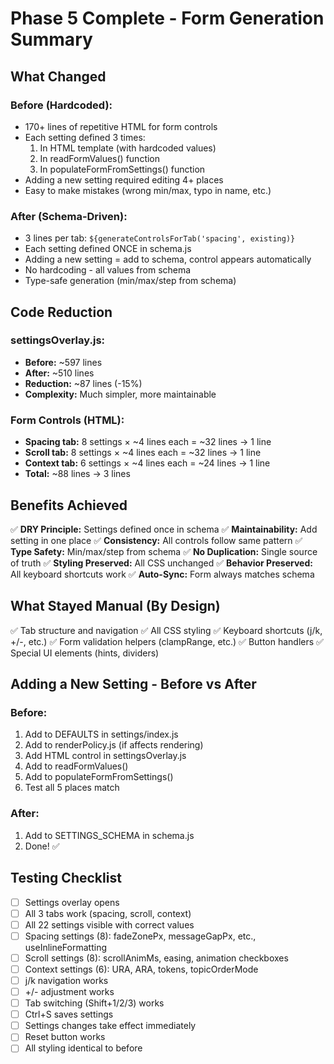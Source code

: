 # Phase 5 Complete - Form Generation Summary

## What Changed

### Before (Hardcoded):
- 170+ lines of repetitive HTML for form controls
- Each setting defined 3 times:
  1. In HTML template (with hardcoded values)
  2. In readFormValues() function
  3. In populateFormFromSettings() function
- Adding a new setting required editing 4+ places
- Easy to make mistakes (wrong min/max, typo in name, etc.)

### After (Schema-Driven):
- 3 lines per tab: `${generateControlsForTab('spacing', existing)}`
- Each setting defined ONCE in schema.js
- Adding a new setting = add to schema, control appears automatically
- No hardcoding - all values from schema
- Type-safe generation (min/max/step from schema)

## Code Reduction

### settingsOverlay.js:
- **Before:** ~597 lines
- **After:** ~510 lines
- **Reduction:** ~87 lines (-15%)
- **Complexity:** Much simpler, more maintainable

### Form Controls (HTML):
- **Spacing tab:** 8 settings × ~4 lines each = ~32 lines → 1 line
- **Scroll tab:** 8 settings × ~4 lines each = ~32 lines → 1 line  
- **Context tab:** 6 settings × ~4 lines each = ~24 lines → 1 line
- **Total:** ~88 lines → 3 lines

## Benefits Achieved

✅ **DRY Principle:** Settings defined once in schema
✅ **Maintainability:** Add setting in one place
✅ **Consistency:** All controls follow same pattern
✅ **Type Safety:** Min/max/step from schema
✅ **No Duplication:** Single source of truth
✅ **Styling Preserved:** All CSS unchanged
✅ **Behavior Preserved:** All keyboard shortcuts work
✅ **Auto-Sync:** Form always matches schema

## What Stayed Manual (By Design)

✅ Tab structure and navigation
✅ All CSS styling
✅ Keyboard shortcuts (j/k, +/-, etc.)
✅ Form validation helpers (clampRange, etc.)
✅ Button handlers
✅ Special UI elements (hints, dividers)

## Adding a New Setting - Before vs After

### Before:
1. Add to DEFAULTS in settings/index.js
2. Add to renderPolicy.js (if affects rendering)
3. Add HTML control in settingsOverlay.js
4. Add to readFormValues()
5. Add to populateFormFromSettings()
6. Test all 5 places match

### After:
1. Add to SETTINGS_SCHEMA in schema.js
2. Done! ✅

## Testing Checklist

- [ ] Settings overlay opens
- [ ] All 3 tabs work (spacing, scroll, context)
- [ ] All 22 settings visible with correct values
- [ ] Spacing settings (8): fadeZonePx, messageGapPx, etc., useInlineFormatting
- [ ] Scroll settings (8): scrollAnimMs, easing, animation checkboxes
- [ ] Context settings (6): URA, ARA, tokens, topicOrderMode
- [ ] j/k navigation works
- [ ] +/- adjustment works
- [ ] Tab switching (Shift+1/2/3) works
- [ ] Ctrl+S saves settings
- [ ] Settings changes take effect immediately
- [ ] Reset button works
- [ ] All styling identical to before
